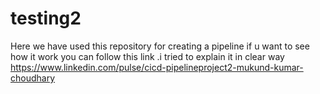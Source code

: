 # testing2
Here we have used this repository for creating a pipeline
if u want to see how it work you can follow this link .i tried to explain it in  clear way
https://www.linkedin.com/pulse/cicd-pipelineproject2-mukund-kumar-choudhary
